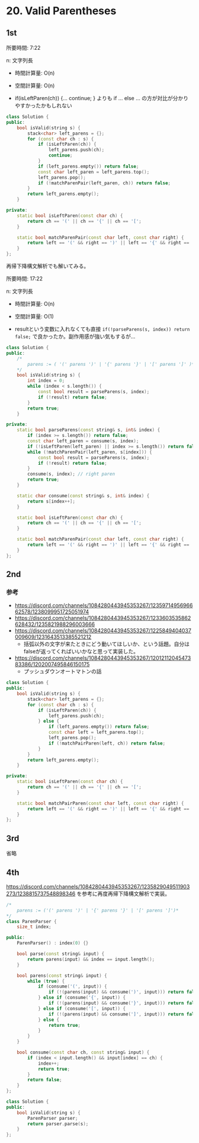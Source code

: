 # 20. Valid Parentheses

## 1st

所要時間: 7:22

n: 文字列長
- 時間計算量: O(n)
- 空間計算量: O(n)

- if(isLeftParen(ch)) {... continue; } よりも if ... else ... の方が対比が分かりやすかったかもしれない


```cpp
class Solution {
public:
    bool isValid(string s) {
        stack<char> left_parens = {};
        for (const char ch : s) {
            if (isLeftParen(ch)) {
                left_parens.push(ch);
                continue;
            }
            if (left_parens.empty()) return false;
            const char left_paren = left_parens.top();
            left_parens.pop();
            if (!matchParenPair(left_paren, ch)) return false;
        }
        return left_parens.empty();
    }

private:
    static bool isLeftParen(const char ch) {
        return ch == '(' || ch == '{' || ch == '[';
    }

    static bool matchParenPair(const char left, const char right) {
        return left == '(' && right == ')' || left == '{' && right == '}' || left == '[' && right == ']';
    }
};
```

再帰下降構文解析でも解いてみる。

所要時間: 17:22

n: 文字列長
- 時間計算量: O(n)
- 空間計算量: O(1)

- resultという変数に入れなくても直接 `if(!parseParens(s, index)) return false;` で良かったか。副作用感が強い気もするが...

```cpp
class Solution {
public:
    /*
        parens := ( '(' parens ')' | '{' parens '}' | '[' parens ']' )*
    */
    bool isValid(string s) {
        int index = 0;
        while (index < s.length()) {
            const bool result = parseParens(s, index);
            if (!result) return false;
        }
        return true;
    }

private:
    static bool parseParens(const string& s, int& index) {
        if (index >= s.length()) return false;
        const char left_paren = consume(s, index);
        if (!isLeftParen(left_paren) || index >= s.length()) return false;
        while (!matchParenPair(left_paren, s[index])) {
            const bool result = parseParens(s, index);
            if (!result) return false;
        }
        consume(s, index); // right paren
        return true;
    }

    static char consume(const string& s, int& index) {
        return s[index++];
    }

    static bool isLeftParen(const char ch) {
        return ch == '(' || ch == '{' || ch == '[';
    }

    static bool matchParenPair(const char left, const char right) {
        return left == '(' && right == ')' || left == '{' && right == '}' || left == '[' && right == ']';
    }
};
```


## 2nd

### 参考

- https://discord.com/channels/1084280443945353267/1235971495696662578/1238099951725051974
- https://discord.com/channels/1084280443945353267/1233603535862628432/1235821988296003666
- https://discord.com/channels/1084280443945353267/1225849404037009609/1231643513385521212
    - 括弧以外の文字が来たときにどう動いてほしいか、という話題。自分はfalseが返ってくればいいかなと思って実装した。
- https://discord.com/channels/1084280443945353267/1201211204547383386/1202007495846150175
    - プッシュダウンオートマトンの話

```cpp
class Solution {
public:
    bool isValid(string s) {
        stack<char> left_parens = {};
        for (const char ch : s) {
            if (isLeftParen(ch)) {
                left_parens.push(ch);
            } else {
                if (left_parens.empty()) return false;
                const char left = left_parens.top();
                left_parens.pop();
                if (!matchPairParen(left, ch)) return false;
            }
        }
        return left_parens.empty();
    }

private:
    static bool isLeftParen(const char ch) {
        return ch == '(' || ch == '{' || ch == '[';
    }

    static bool matchPairParen(const char left, const char right) {
        return left == '(' && right == ')' || left == '{' && right == '}' || left == '[' && right == ']';
    }
};
```

## 3rd

省略

## 4th

https://discord.com/channels/1084280443945353267/1235829049511903273/1238815737548898346 を参考に再度再帰下降構文解析で実装。


```cpp
/*
    parens := ('(' parens ')' | '{' parens '}' | '[' parens ']')*
*/
class ParenParser {
    size_t index;

public:
    ParenParser() : index(0) {}

    bool parse(const string& input) {
        return parens(input) && index == input.length();
    }

    bool parens(const string& input) {
        while (true) {
            if (consume('(', input)) {
                if (!(parens(input) && consume(')', input))) return false;
            } else if (consume('{', input)) {
                if (!(parens(input) && consume('}', input))) return false;
            } else if (consume('[', input)) {
                if (!(parens(input) && consume(']', input))) return false;
            } else {
                return true;
            }
        }
    }

    bool consume(const char ch, const string& input) {
        if (index < input.length() && input[index] == ch) {
            index++;
            return true;
        }
        return false;
    }
};

class Solution {
public:
    bool isValid(string s) {
        ParenParser parser;
        return parser.parse(s);
    }
};
```
